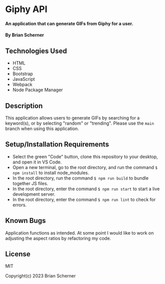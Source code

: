 # Giphy API

#### An application that can generate GIFs from Giphy for a user.

#### By Brian Scherner

## Technologies Used

* HTML
* CSS
* Bootstrap
* JavaScript
* Webpack
* Node Package Manager

## Description

This application allows users to generate GIFs by searching for a keyword(s), or by selecting "random" or "trending". Please use the `main` branch when using this application.

## Setup/Installation Requirements

* Select the green "Code" button, clone this repository to your desktop, and open it in VS Code.
* Open a new terminal, go to the root directory, and run the command `$ npm install` to install node_modules.
* In the root directory, run the command `$ npm run build` to bundle together JS files.
* In the root directory, enter the command `$ npm run start` to start a live development server.
* In the root directory, enter the command `$ npm run lint` to check for errors.

## Known Bugs

Application functions as intended. At some point I would like to work on adjusting the aspect ratios by refactoring my code.

## License

MIT

Copyright(c) 2023 Brian Scherner

